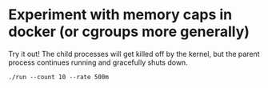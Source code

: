 # Experiment with memory caps in docker (or cgroups more generally)

Try it out! The child processes will get killed off by the kernel, but the
parent process continues running and gracefully shuts down.

    ./run --count 10 --rate 500m
